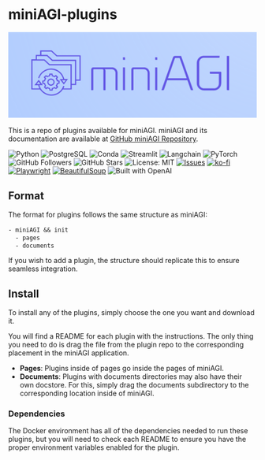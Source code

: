 # miniAGI-plugins

![miniAGI Logo](logos/cropped_logo_blue.png)

This is a repo of plugins available for miniAGI. miniAGI and its documentation are available at [GitHub miniAGI Repository](http://www.github.com/tdolan21/miniAGI).

![Python](https://img.shields.io/badge/-Python-3776AB?logo=python&logoColor=white)
![PostgreSQL](https://img.shields.io/badge/-PostgreSQL-336791?logo=postgresql&logoColor=white)
![Conda](https://img.shields.io/badge/-Conda-44A833?logo=anaconda&logoColor=white)
![Streamlit](https://img.shields.io/badge/-Streamlit-FF4B4B?logo=streamlit&logoColor=white)
![Langchain](https://img.shields.io/badge/-Langchain-3E8FC9?)
![PyTorch](https://img.shields.io/badge/-PyTorch-EE4C2C?logo=pytorch&logoColor=white)
![GitHub Followers](https://img.shields.io/github/followers/tdolan21?label=Follow&style=social)
![GitHub Stars](https://img.shields.io/github/stars/tdolan21?label=Stars&style=social)
![License: MIT](https://img.shields.io/badge/License-MIT-yellow.svg)
[![Issues](https://img.shields.io/github/issues/tdolan21/miniAGI.svg)](https://github.com/tdolan21/miniAGI/issues)
[![ko-fi](https://ko-fi.com/img/githubbutton_sm.svg)](https://ko-fi.com/tdolan21)
[![Playwright](https://img.shields.io/badge/Playwright-v1.12.3-brightgreen)](https://github.com/microsoft/playwright)
[![BeautifulSoup](https://img.shields.io/badge/BeautifulSoup-v4.9.3-brightgreen)](https://www.crummy.com/software/BeautifulSoup/)
![Built with OpenAI](https://img.shields.io/badge/Built%20with-OpenAI-2877ff)

## Format

The format for plugins follows the same structure as miniAGI:

```
- miniAGI && init
  - pages
  - documents
```

If you wish to add a plugin, the structure should replicate this to ensure seamless integration.

## Install

To install any of the plugins, simply choose the one you want and download it.

You will find a README for each plugin with the instructions. The only thing you need to do is drag the file from the plugin repo to the corresponding placement in the miniAGI application.

- **Pages**: Plugins inside of pages go inside the pages of miniAGI.
- **Documents**: Plugins with documents directories may also have their own docstore. For this, simply drag the documents subdirectory to the corresponding location inside of miniAGI.

### Dependencies

The Docker environment has all of the dependencies needed to run these plugins, but you will need to check each README to ensure you have the proper environment variables enabled for the plugin.
